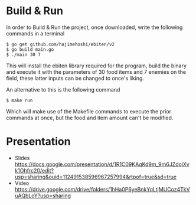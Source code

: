 # Build & Run
In order to Build & Run the project, once downloaded, write the following commands in a terminal
```
$ go get github.com/hajimehoshi/ebiten/v2
$ go build main.go
$ ./main 30 7
```
This will install the ebiten library required for the program, build the binary and execute it with the parameters of 30 food items and 7 enemies on the field,
these latter inputs can be changed to once's liking.

An alternative to this is the following command
```
$ make run
```
Which will make use of the Makefile commands to execute the prior commands at once, but the food and item amount can't be modified.

# Presentation
* Slides
https://docs.google.com/presentation/d/1R1C09KAqKd9m_9m6JZdoiXvk1Ohfrc20/edit?usp=sharing&ouid=112491538596967257994&rtpof=true&sd=true
* Video
https://drive.google.com/drive/folders/1hHa0P6yeBnkYqLtjMUCoz4TkVuAQbLoY?usp=sharing
